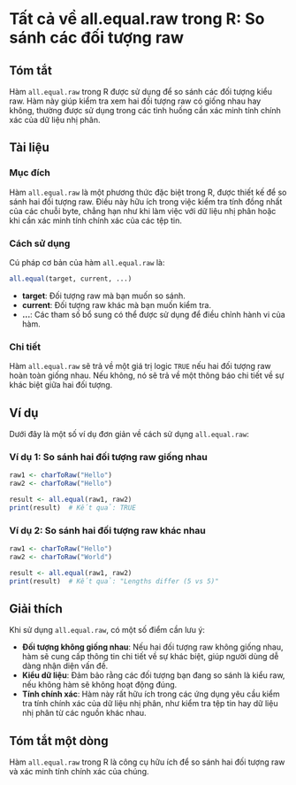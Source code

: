 <!--
Meta Description: # Tất cả về all.equal.raw trong R: So sánh các đối tượng raw ## Tóm tắt Hàm `all.equal.raw` trong R được sử dụng để so sánh các đối tượng kiểu raw. Hà...
Meta Keywords: raw, đối, tượng, all, equal
-->

# Tất cả về all.equal.raw trong R: So sánh các đối tượng raw

## Tóm tắt
Hàm `all.equal.raw` trong R được sử dụng để so sánh các đối tượng kiểu raw. Hàm này giúp kiểm tra xem hai đối tượng raw có giống nhau hay không, thường được sử dụng trong các tình huống cần xác minh tính chính xác của dữ liệu nhị phân.

## Tài liệu
### Mục đích
Hàm `all.equal.raw` là một phương thức đặc biệt trong R, được thiết kế để so sánh hai đối tượng raw. Điều này hữu ích trong việc kiểm tra tính đồng nhất của các chuỗi byte, chẳng hạn như khi làm việc với dữ liệu nhị phân hoặc khi cần xác minh tính chính xác của các tệp tin.

### Cách sử dụng
Cú pháp cơ bản của hàm `all.equal.raw` là:

```R
all.equal(target, current, ...)
```

- **target**: Đối tượng raw mà bạn muốn so sánh.
- **current**: Đối tượng raw khác mà bạn muốn kiểm tra.
- **...**: Các tham số bổ sung có thể được sử dụng để điều chỉnh hành vi của hàm.

### Chi tiết
Hàm `all.equal.raw` sẽ trả về một giá trị logic `TRUE` nếu hai đối tượng raw hoàn toàn giống nhau. Nếu không, nó sẽ trả về một thông báo chi tiết về sự khác biệt giữa hai đối tượng.

## Ví dụ
Dưới đây là một số ví dụ đơn giản về cách sử dụng `all.equal.raw`:

### Ví dụ 1: So sánh hai đối tượng raw giống nhau
```R
raw1 <- charToRaw("Hello")
raw2 <- charToRaw("Hello")

result <- all.equal(raw1, raw2)
print(result)  # Kết quả: TRUE
```

### Ví dụ 2: So sánh hai đối tượng raw khác nhau
```R
raw1 <- charToRaw("Hello")
raw2 <- charToRaw("World")

result <- all.equal(raw1, raw2)
print(result)  # Kết quả: "Lengths differ (5 vs 5)"
```

## Giải thích
Khi sử dụng `all.equal.raw`, có một số điểm cần lưu ý:

- **Đối tượng không giống nhau**: Nếu hai đối tượng raw không giống nhau, hàm sẽ cung cấp thông tin chi tiết về sự khác biệt, giúp người dùng dễ dàng nhận diện vấn đề.
- **Kiểu dữ liệu**: Đảm bảo rằng các đối tượng bạn đang so sánh là kiểu raw, nếu không hàm sẽ không hoạt động đúng.
- **Tính chính xác**: Hàm này rất hữu ích trong các ứng dụng yêu cầu kiểm tra tính chính xác của dữ liệu nhị phân, như kiểm tra tệp tin hay dữ liệu nhị phân từ các nguồn khác nhau.

## Tóm tắt một dòng
Hàm `all.equal.raw` trong R là công cụ hữu ích để so sánh hai đối tượng raw và xác minh tính chính xác của chúng.